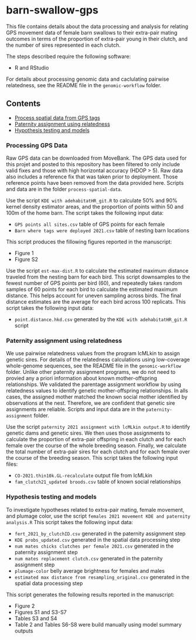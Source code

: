 # barn-swallow-gps

This file contains details about the data processing and analysis for relating GPS movement data of female barn swallows to their extra-pair mating outcomes in terms of the proportion of extra-pair young in their clutch, and the number of sires represented in each clutch. 

The steps described require the following software: 

* R and RStudio

For details about processing genomic data and caclulating pairwise relatedness, see the README file in the `genomic-workflow` folder. 

## Contents

* [Process spatial data from GPS tags](#spatial-data)
* [Paternity assignment using relatedness](#paternity-assignment)
* [Hypothesis testing and models](#models)

### Processing GPS Data

Raw GPS data can be downloaded from MoveBank. The GPS data used for this projet and posted to this repository has been filtered to only include valid fixes and those with high horizontal accuracy (HDOP > 5). Raw data also includes a reference fix that was taken prior to deployment. Those reference points have been removed from the data provided here. Scripts and data are in the folder `process-spatial-data`.


Use the script `KDE with adehabitatHR_git.R` to calculate 50% and 90% kernel density estimator areas, and the proportion of points within 50 and 100m of the home barn. The script takes the following input data: 

* `GPS points all sites.csv` table of GPS points for each female
* `Barn where tags were deployed 2021.csv` table of nesting barn locations

This script produces the fillowing figures reported in the manuscript: 

* Figure 1
* Figure S2


Use the script `est-max-dist.R` to calculate the estimated maximum distance traveled from the nesting barn for each bird. This script downsamples to the fewest number of GPS points per bird (60), and repeatedly takes random samples of 60 points for each bird to calculate the estimated maximum distance. This helps account for uneven sampling across birds. The final distance estimates are the average for each bird across 100 replicats. This script takes the following input data: 

* `point.distance.hkd.csv` generated by the `KDE with adehabitatHR_git.R` script



### Paternity assignment using relatedness

We use pairwise relatedness values from the program lcMLkin to assign genetic sires. For details of the relatedness calculations using low-coverage whole-genome sequences, see the README file in the `genomic-workflow` folder. Unlike other paternity assignment programs, we do not need to provied any a priori information about known mother-offspring relationships. We validated the parentage assignment workflow by using relatedness values to identify genetic mother-offspring relationships. In alls cases, the assigned mother matched the known social mother identified by observations at the nest. Therefore, we are confident that genetic sire assignments are reliable. Scripts and input data are in the `paternity-assignment` folder. 

Use the script `paternity 2021 assignment with lcMLkin output.R` to identify genetic dams and genetic sires. We then uses those assignments to calculate the proportion of extra-pair offspring in each clutch and for each female over the course of the whole breeding season. Finally, we calculate the total number of extra-pair sires for each clutch and for each female over the course of the breeding season. This script takes the following input files: 

* `CO-2021.thin10k.GL-recalculate` output file from lcMLkin
* `fam_clutch21_updated broods.csv` table of known social relationships


### Hypothesis testing and models

To investigate hypotheses related to extra-pair mating, female movement, and plumage color, use the script `females 2021 movement KDE and paternity analysis.R` This script takes the following input data: 

* `fert_2021_by_clutchID.csv` generated in the paternity assignment step
* `KDE probs_updated.csv` generated in the spatial data processing step
* `num mates chicks clutches per female 2021.csv` generated in the paternity assignment step
* `num mates replacement clutch.csv` generated in the paternity assignment step
* `plumage-color` belly average brightness for females and males
* `estimated max distance from resampling_original.csv` generated in the spatial data processing step

This script generates the following results reported in the manuscript: 

* Figure 2
* Figures S1 and S3-S7
* Tables S3 and S4
* Table 2 and Tables S6-S8 were build manually using model summary outputs





